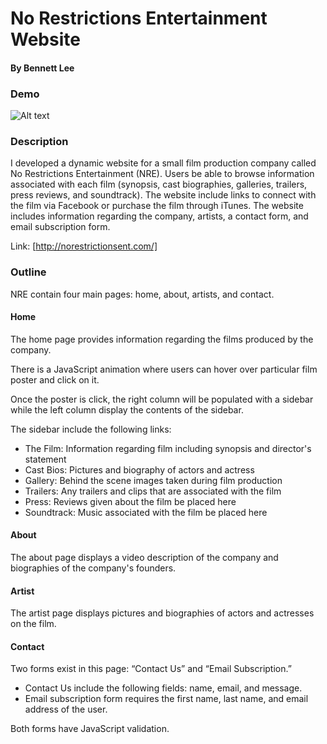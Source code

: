 # No Restrictions Entertainment Website#### By Bennett Lee### Demo![Alt text](/demo/nre_demo.gif)### DescriptionI developed a dynamic website for a small film production company called No Restrictions Entertainment (NRE). Users be able to browse information associated with each film (synopsis, cast biographies, galleries, trailers, press reviews, and soundtrack). The website include links to connect with the film via Facebook or purchase the film through iTunes. The website includes information regarding the company, artists, a contact form, and email subscription form.Link: [http://norestrictionsent.com/]### OutlineNRE contain four main pages: home, about, artists, and contact.#### HomeThe home page provides information regarding the films produced by the company. There is a JavaScript animation where users can hover over particular film poster and click on it. Once the poster is click, the right column will be populated with a sidebar while the left column display the contents of the sidebar.The sidebar include the following links:- The Film: Information regarding film including synopsis and director's statement- Cast Bios: Pictures and biography of actors and actress- Gallery: Behind the scene images taken during film production - Trailers: Any trailers and clips that are associated with the film- Press: Reviews given about the film be placed here- Soundtrack: Music associated with the film be placed here#### AboutThe about page displays a video description of the company and biographies of the company's founders.#### ArtistThe artist page displays pictures and biographies of actors and actresses on the film. ####  ContactTwo forms exist in this page:  “Contact Us” and “Email Subscription.” - Contact Us include the following fields: name, email, and message. - Email subscription form requires the first name, last name, and email address of the user.Both forms have JavaScript validation.